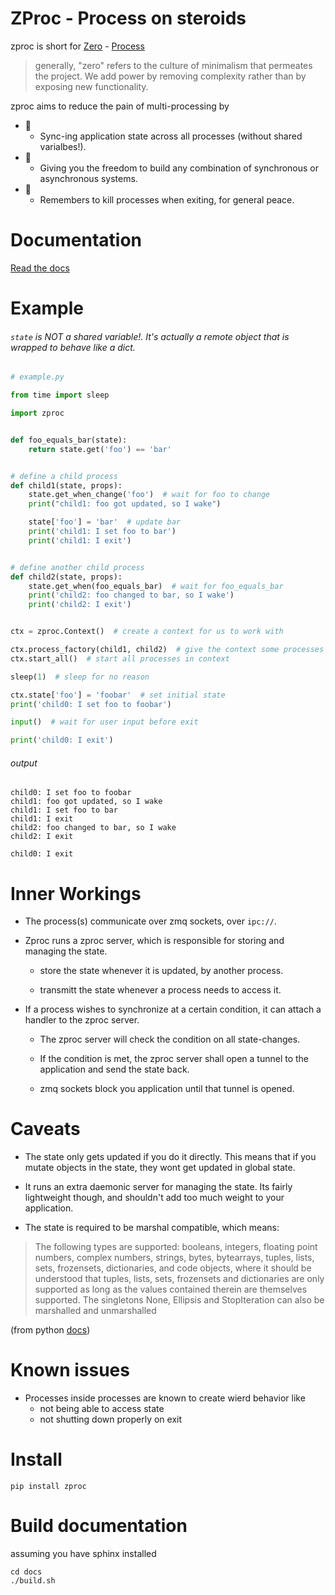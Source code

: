 # ZProc - Process on steroids
zproc is short for [Zero](http://zguide.zeromq.org/page:all#The-Zen-of-Zero) - [Process](https://docs.python.org/3.6/library/multiprocessing.html#multiprocessing.Process)

>generally, "zero" refers to the culture of minimalism that permeates the project. We add power by removing complexity rather than by exposing new functionality.

zproc aims to reduce the pain of multi-processing by

- 🌠
    - Sync-ing  application state across all processes (without shared varialbes!).
- 🌠
    - Giving you the freedom to build any combination of synchronous or asynchronous systems.
- 🌠
    - Remembers to kill processes when exiting, for general peace.

# Documentation

[Read the docs](http://zproc.readthedocs.io/en/latest/)

# Example
###### `state` is NOT a shared variable!. It's actually a remote object that is wrapped to behave like a dict.


```python
# example.py

from time import sleep

import zproc


def foo_equals_bar(state):
    return state.get('foo') == 'bar'


# define a child process
def child1(state, props):
    state.get_when_change('foo')  # wait for foo to change
    print("child1: foo got updated, so I wake")

    state['foo'] = 'bar'  # update bar
    print('child1: I set foo to bar')
    print('child1: I exit')


# define another child process
def child2(state, props):
    state.get_when(foo_equals_bar)  # wait for foo_equals_bar
    print('child2: foo changed to bar, so I wake')
    print('child2: I exit')


ctx = zproc.Context()  # create a context for us to work with

ctx.process_factory(child1, child2)  # give the context some processes to work with
ctx.start_all()  # start all processes in context

sleep(1)  # sleep for no reason

ctx.state['foo'] = 'foobar'  # set initial state
print('child0: I set foo to foobar')

input()  # wait for user input before exit

print('child0: I exit')
```

###### output
```
child0: I set foo to foobar
child1: foo got updated, so I wake
child1: I set foo to bar
child1: I exit
child2: foo changed to bar, so I wake
child2: I exit

child0: I exit
```

# Inner Workings

- The process(s) communicate over zmq sockets, over `ipc://`.

- Zproc runs a zproc server, which is responsible for storing and managing the state.

    - store the state whenever it is updated, by another process.

    - transmitt the state whenever a process needs to access it.

- If a process wishes to synchronize at a certain condition, it can attach a handler to the zproc server.

    - The zproc server will check the condition on all state-changes.

    - If the condition is met, the zproc server shall open a tunnel to the application and send the state back.

    - zmq sockets block you application until that tunnel is opened.

# Caveats

- The state only gets updated if you do it directly. This means that if you mutate objects in the state, they wont get updated in global state.

- It runs an extra daemonic server for managing the state. Its fairly lightweight though, and shouldn't add too much weight to your application.

- The state is required to be marshal compatible, which means:

> The following types are supported: booleans, integers, floating point numbers, complex numbers, strings, bytes, bytearrays, tuples, lists, sets, frozensets, dictionaries, and code objects, where it should be understood that tuples, lists, sets, frozensets and dictionaries are only supported as long as the values contained therein are themselves supported. The singletons None, Ellipsis and StopIteration can also be marshalled and unmarshalled

(from python [docs](https://docs.python.org/3/library/marshal.html))

# Known issues

- Processes inside processes are known to create wierd behavior like
    - not being able to access state
    - not shutting down properly on exit


# Install
`pip install zproc  `

# Build documentation

assuming you have sphinx installed
```
cd docs
./build.sh
```